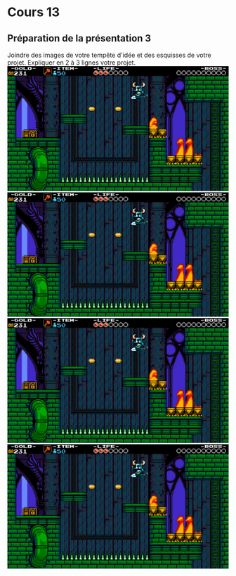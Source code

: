 # Cours 13
## Préparation de la présentation 3 
Joindre des images de votre tempête d'idée et des esquisses de votre projet. Expliquer en 2 à 3 lignes votre projet. 
![style](image/8bitst.jpg)
![hff](image/8bitst.jpg)
![style](image/8bitst.jpg)
![style](image/8bitst.jpg)

